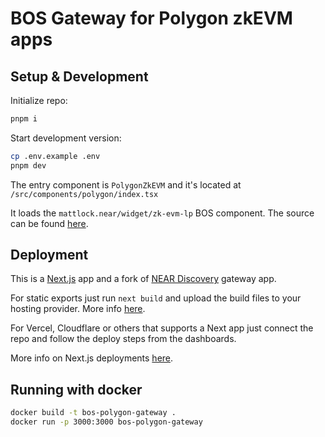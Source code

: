 # BOS Gateway for Polygon zkEVM apps

## Setup & Development

Initialize repo:

```bash
pnpm i
```

Start development version:

```bash
cp .env.example .env
pnpm dev
```

The entry component is ```PolygonZkEVM``` and it's located at
```/src/components/polygon/index.tsx```

It loads the ```mattlock.near/widget/zk-evm-lp``` BOS component. The source can be found [here](https://near.org/near/widget/ComponentDetailsPage?src=mattlock.near/widget/zk-evm-lp&tab=source).

## Deployment

This is a [Next.js](https://github.com/vercel/next.js/) app and a fork of [NEAR Discovery](https://github.com/near/near-discovery) gateway app.

For static exports just run ```next build``` and upload the build files to your hosting provider. More info [here](https://nextjs.org/docs/pages/building-your-application/deploying/static-exports).

For Vercel, Cloudflare or others that supports a Next app just connect the repo and follow the deploy steps from the dashboards.

More info on Next.js deployments [here](https://nextjs.org/docs/pages/building-your-application/deploying/static-exports).

## Running with docker

```bash
docker build -t bos-polygon-gateway .
docker run -p 3000:3000 bos-polygon-gateway
```
